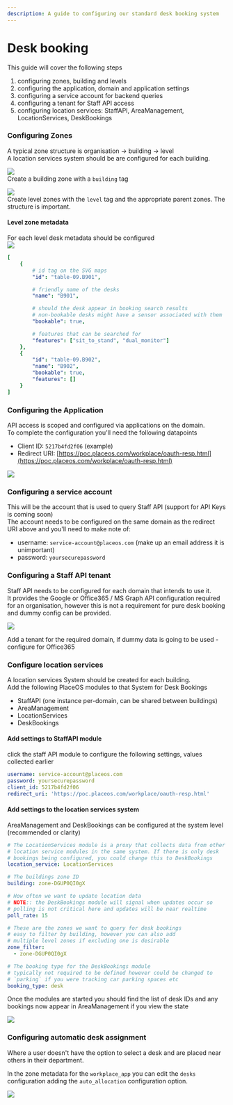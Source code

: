 ```yaml
---
description: A guide to configuring our standard desk booking system
---
```


# Desk booking

This guide will cover the following steps

1. configuring zones, building and levels
2. configuring the application, domain and application settings
3. configuring a service account for backend queries
4. configuring a tenant for Staff API access
5. configuring location services: StaffAPI, AreaManagement, LocationServices, DeskBookings

### Configuring Zones

A typical zone structure is organisation -> building -> level\
A location services system should be are configured for each building.

![](<../../.gitbook/assets/image (2) (1) (1).png>)\
Create a building zone with a `building` tag

![](<../../.gitbook/assets/image (3) (1) (1) (1).png>)\
Create level zones with the `level` tag and the appropriate parent zones. The structure is important.

#### Level zone metadata

For each level desk metadata should be configured\
![](<../../.gitbook/assets/image (1) (1) (2).png>)

```yaml
[
    {
        # id tag on the SVG maps
        "id": "table-09.B901",

        # friendly name of the desks
        "name": "B901",

        # should the desk appear in booking search results
        # non-bookable desks might have a sensor associated with them
        "bookable": true,

        # features that can be searched for
        "features": ["sit_to_stand", "dual_monitor"]
    },
    {
        "id": "table-09.B902",
        "name": "B902",
        "bookable": true,
        "features": []
    }
]
```

### Configuring the Application

API access is scoped and configured via applications on the domain.\
To complete the configuration you'll need the following datapoints

* Client ID: `5217b4fd2f06` (example)
* Redirect URI: [https://poc.placeos.com/workplace/oauth-resp.html](https://poc.placeos.com/workplace/oauth-resp.html)

![](<../../.gitbook/assets/image (6) (1) (1) (1) (1) (1) (1).png>)

### Configuring a service account

This will be the account that is used to query Staff API (support for API Keys is coming soon)\
The account needs to be configured on the same domain as the redirect URI above and you'll need to make note of:

* username: `service-account@placeos.com` (make up an email address it is unimportant)
* password: `yoursecurepassword`

### Configuring a Staff API tenant

Staff API needs to be configured for each domain that intends to use it.\
It provides the Google or Office365 / MS Graph API configuration required for an organisation, however this is not a requirement for pure desk booking and dummy config can be provided.

![](<../../.gitbook/assets/image (4) (1) (1) (1) (1).png>)

Add a tenant for the required domain, if dummy data is going to be used - configure for Office365

### Configure location services

A location services System should be created for each building.\
Add the following PlaceOS modules to that System for Desk Bookings

* StaffAPI (one instance per-domain, can be shared between buildings)
* AreaManagement
* LocationServices
* DeskBookings

#### Add settings to StaffAPI module

click the staff API module to configure the following settings, values collected earlier

```yaml
username: service-account@placeos.com
password: yoursecurepassword
client_id: 5217b4fd2f06
redirect_uri: 'https://poc.placeos.com/workplace/oauth-resp.html'

```

#### Add settings to the location services system

AreaManagement and DeskBookings can be configured at the system level (recommended or clarity)

```yaml
# The LocationServices module is a proxy that collects data from other
# location service modules in the same system. If there is only desk
# bookings being configured, you could change this to DeskBookings
location_service: LocationServices

# The buildings zone ID
building: zone-DGUP0QI0gX

# How often we want to update location data
# NOTE:: the DeskBookings module will signal when updates occur so
# polling is not critical here and updates will be near realtime
poll_rate: 15

# These are the zones we want to query for desk bookings
# easy to filter by building, however you can also add
# multiple level zones if excluding one is desirable
zone_filter:
  - zone-DGUP0QI0gX

# The booking type for the DeskBookings module
# typically not required to be defined however could be changed to
# `parking` if you were tracking car parking spaces etc
booking_type: desk
```

Once the modules are started you should find the list of desk IDs and any bookings now appear in AreaManagement if you view the state

![](<../../.gitbook/assets/image (1) (1) (1).png>)

### Configuring automatic desk assignment

Where a user doesn't have the option to select a desk and are placed near others in their department.

In the zone metadata for the `workplace_app` you can edit the `desks` configuration adding the `auto_allocation` configuration option.

![](<../../.gitbook/assets/image (11) (1) (1).png>)
